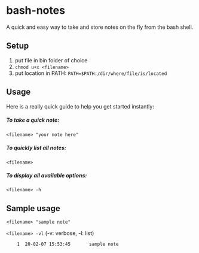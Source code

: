 # bash-notes
A quick and easy way to take and store notes on the fly from the bash shell.

## Setup
1. put file in bin folder of choice
2. `chmod u+x <filename>`
3. put location in PATH: `PATH=$PATH:/dir/where/file/is/located`

## Usage
Here is a really quick guide to help you get started instantly:

##### To take a quick note:
`<filename> "your note here"`

##### To quickly list all notes:
`<filename>`

##### To display all available options:
`<filename> -h`

## Sample usage
`<filename> "sample note"`

`<filename> -vl` (-v: verbose, -l: list)

`    1  20-02-07 15:53:45       sample note`
